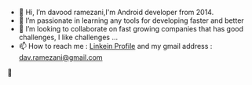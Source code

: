 - 👋 Hi, I’m davood ramezani,I'm Android developer from 2014.
- 👀 I’m passionate in learning any tools for developing faster and better
- 💞️ I’m looking to collaborate on fast growing companies that has good challenges, I like challenges ...
- 📫 How to reach me : <a href="https://www.linkedin.com/in/davood-ramezani-b97393121/">Linkein Profile</a> and my gmail address : dav.ramezani@gmail.com

<!---
davidramezani/davidramezani is a ✨ special ✨ repository because its `README.md` (this file) appears on your GitHub profile.
You can click the Preview link to take a look at your changes.
--->
👋
